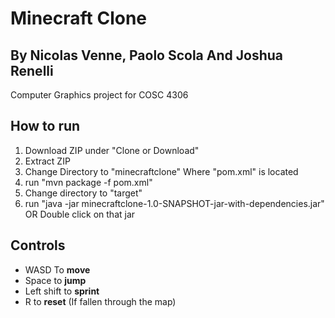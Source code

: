# Minecraft Clone
## By Nicolas Venne, Paolo Scola And Joshua Renelli

Computer Graphics project for COSC 4306

## How to run
1. Download ZIP under "Clone or Download"
2. Extract ZIP
3. Change Directory to "minecraftclone" Where "pom.xml" is located
4. run "mvn package -f pom.xml"
5. Change directory to "target"
6. run "java -jar minecraftclone-1.0-SNAPSHOT-jar-with-dependencies.jar" OR Double click on that jar


## Controls
* WASD To **move**
* Space to **jump**
* Left shift to **sprint**
* R to **reset** (If fallen through the map)
